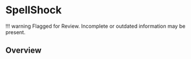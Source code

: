 # SpellShock

!!! warning
    Flagged for Review.
    Incomplete or outdated information may be present.

## Overview
